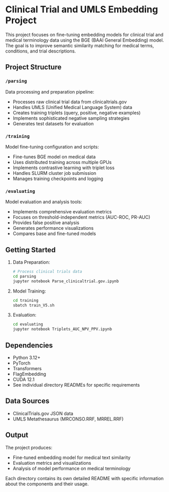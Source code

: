 # Clinical Trial and UMLS Embedding Project

This project focuses on fine-tuning embedding models for clinical trial and medical terminology data using the BGE (BAAI General Embedding) model. The goal is to improve semantic similarity matching for medical terms, conditions, and trial descriptions.

## Project Structure

### `/parsing`
Data processing and preparation pipeline:
- Processes raw clinical trial data from clinicaltrials.gov
- Handles UMLS (Unified Medical Language System) data
- Creates training triplets (query, positive, negative examples)
- Implements sophisticated negative sampling strategies
- Generates test datasets for evaluation

### `/training`
Model fine-tuning configuration and scripts:
- Fine-tunes BGE model on medical data
- Uses distributed training across multiple GPUs
- Implements contrastive learning with triplet loss
- Handles SLURM cluster job submission
- Manages training checkpoints and logging

### `/evaluating`
Model evaluation and analysis tools:
- Implements comprehensive evaluation metrics
- Focuses on threshold-independent metrics (AUC-ROC, PR-AUC)
- Provides false positive analysis
- Generates performance visualizations
- Compares base and fine-tuned models

## Getting Started

1. Data Preparation:
   ```bash
   # Process clinical trials data
   cd parsing
   jupyter notebook Parse_clinicaltrial.gov.ipynb
   ```

2. Model Training:
   ```bash
   cd training
   sbatch train_V5.sh
   ```

3. Evaluation:
   ```bash
   cd evaluating
   jupyter notebook Triplets_AUC_NPV_PPV.ipynb
   ```

## Dependencies
- Python 3.12+
- PyTorch
- Transformers
- FlagEmbedding
- CUDA 12.1
- See individual directory READMEs for specific requirements

## Data Sources
- ClinicalTrials.gov JSON data
- UMLS Metathesaurus (MRCONSO.RRF, MRREL.RRF)

## Output
The project produces:
- Fine-tuned embedding model for medical text similarity
- Evaluation metrics and visualizations
- Analysis of model performance on medical terminology

Each directory contains its own detailed README with specific information about the components and their usage. 